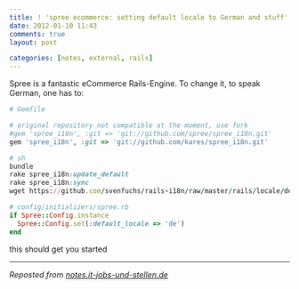 ```yaml
---
title: ! 'spree ecommerce: setting default locale to German and stuff'
date: 2012-01-10 11:43
comments: true
layout: post

categories: [notes, external, rails]
---
```

 Spree is a fantastic eCommerce Rails-Engine. To change it, to speak German, one has to:

<!-- more -->

```ruby
# Gemfile

# original repository not compatible at the moment, use fork
#gem 'spree_i18n', :git => 'git://github.com/spree/spree_i18n.git'
gem 'spree_i18n', :git => 'git://github.com/kares/spree_i18n.git'

# sh
bundle
rake spree_i18n:update_default
rake spree_i18n:sync
wget https://github.com/svenfuchs/rails-i18n/raw/master/rails/locale/de.yml -O config/locales/rails_de.yml

# config/initializers/spree.rb
if Spree::Config.instance
  Spree::Config.set(:default_locale => 'de')
end
```

 this should get you started

---
<i>Reposted from <a href='http://notes.it-jobs-und-stellen.de/notes/39' rel='canonical'>notes.it-jobs-und-stellen.de</a></i>

